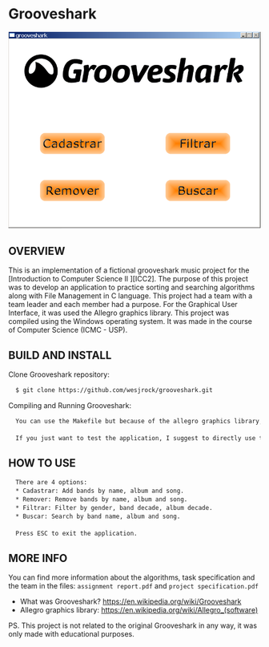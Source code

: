 # Grooveshark

![Screenshot 1](img/screenshot.png)

OVERVIEW
--------------------------------------------------
This is an implementation of a fictional grooveshark music project for the [Introduction to Computer Science II
][ICC2]. The purpose of this project was to develop an application to practice sorting and searching algorithms along with File Management in C language. This project had a team with a team leader and each member had a purpose. For the Graphical User Interface, it was used the Allegro graphics library. This project was compiled using the Windows operating system. It was made in the course of Computer Science (ICMC - USP).

BUILD AND INSTALL
--------------------------------------------------

Clone Grooveshark repository:

```bash
  $ git clone https://github.com/wesjrock/grooveshark.git
```

Compiling and Running Grooveshark:

```bash
  You can use the Makefile but because of the allegro graphics library, it was easier to make a project with the devc++ ide, therefore that was what the team decided to use.
  
  If you just want to test the application, I suggest to directly use the executable file.
```

HOW TO USE
--------------------------------------------------

```bash
  There are 4 options:
  * Cadastrar: Add bands by name, album and song. 
  * Remover: Remove bands by name, album and song.
  * Filtrar: Filter by gender, band decade, album decade.
  * Buscar: Search by band name, album and song.
  
  Press ESC to exit the application.
```

MORE INFO
--------------------------------------------------

You can find more information about the algorithms, task specification and the team in the files: `assignment report.pdf` and `project specification.pdf`

* What was Grooveshark? <https://en.wikipedia.org/wiki/Grooveshark>
* Allegro graphics library: <https://en.wikipedia.org/wiki/Allegro_(software)>

PS. This project is not related to the original Grooveshark in any way, it was only made with educational purposes.
